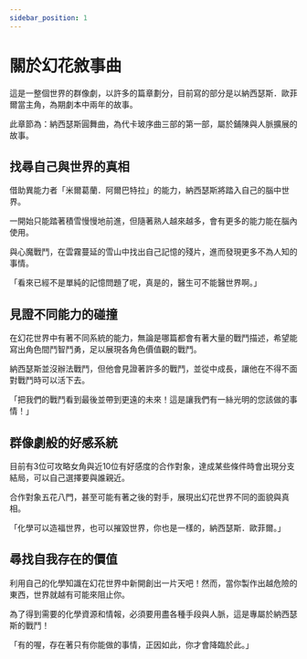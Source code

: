 ```yaml
---
sidebar_position: 1
---
```

# 關於幻花敘事曲

這是一整個世界的群像劇，以許多的篇章劃分，目前寫的部分是以納西瑟斯．歐菲爾當主角，為期劇本中兩年的故事。

此章節為：納西瑟斯圓舞曲，為代卡玻序曲三部的第一部，屬於鋪陳與人脈擴展的故事。

## 找尋自己與世界的真相

借助異能力者「米爾葛蘭．阿爾巴特拉」的能力，納西瑟斯將踏入自己的腦中世界。

一開始只能踏著積雪慢慢地前進，但隨著熟人越來越多，會有更多的能力能在腦內使用。

與心魔戰鬥，在雲霧蔓延的雪山中找出自己記憶的殘片，進而發現更多不為人知的事情。

「看來已經不是單純的記憶問題了呢，真是的，醫生可不能醫世界啊。」

## 見證不同能力的碰撞

在幻花世界中有著不同系統的能力，無論是哪篇都會有著大量的戰鬥描述，希望能寫出角色間鬥智鬥勇，足以展現各角色價值觀的戰鬥。

納西瑟斯並沒辦法戰鬥，但他會見證著許多的戰鬥，並從中成長，讓他在不得不面對戰鬥時可以活下去。

「把我們的戰鬥看到最後並帶到更遠的未來！這是讓我們有一絲光明的您該做的事情！」

## 群像劇般的好感系統

目前有3位可攻略女角與近10位有好感度的合作對象，達成某些條件時會出現分支結局，可以自己選擇要與誰親近。

合作對象五花八門，甚至可能有著之後的對手，展現出幻花世界不同的面貌與真相。

「化學可以造福世界，也可以摧毀世界，你也是一樣的，納西瑟斯．歐菲爾。」

## 尋找自我存在的價值

利用自己的化學知識在幻花世界中新開創出一片天吧！然而，當你製作出越危險的東西，世界就越有可能來阻止你。

為了得到需要的化學資源和情報，必須要用盡各種手段與人脈，這是專屬於納西瑟斯的戰鬥！

「有的喔，存在著只有你能做的事情，正因如此，你才會降臨於此。」



